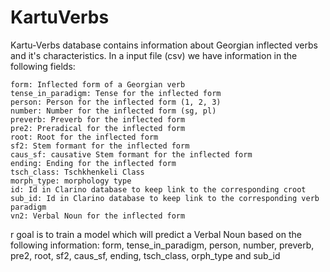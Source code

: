 # KartuVerbs

Kartu-Verbs database contains information about Georgian inflected verbs and it's characteristics. In a input file (csv) we have information in the following fields:

    form: Inflected form of a Georgian verb
    tense_in_paradigm: Tense for the inflected form
    person: Person for the inflected form (1, 2, 3)
    number: Number for the inflected form (sg, pl)
    preverb: Preverb for the inflected form
    pre2: Preradical for the inflected form
    root: Root for the inflected form
    sf2: Stem formant for the inflected form
    caus_sf: causative Stem formant for the inflected form
    ending: Ending for the inflected form
    tsch_class: Tschkhenkeli Class
    morph_type: morphology type
    id: Id in Clarino database to keep link to the corresponding croot
    sub_id: Id in Clarino database to keep link to the corresponding verb paradigm
    vn2: Verbal Noun for the inflected form

r goal is to train a model which will predict a Verbal Noun based on the following information: form, tense_in_paradigm, person, number, preverb, pre2, root, sf2, caus_sf, ending, tsch_class, orph_type and sub_id
